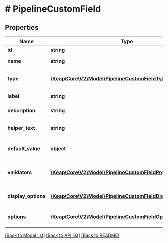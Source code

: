 # # PipelineCustomField

## Properties

Name | Type | Description | Notes
------------ | ------------- | ------------- | -------------
**id** | **string** | The identifier of the custom field. |
**name** | **string** | The name of the custom field. This field is optional. | [optional]
**type** | [**\Keap\Core\V2\Model\PipelineCustomFieldType**](PipelineCustomFieldType.md) | The type of the custom field. This field is optional and must be a valid PipelineCustomFieldType. | [optional]
**label** | **string** | The label of the custom field. This field is optional. | [optional]
**description** | **string** | The description of the custom field. This field is optional. | [optional]
**helper_text** | **string** | The helper text for the custom field. This field is optional and is serialized to JSON as \&quot;helper_text\&quot;. | [optional]
**default_value** | **object** | The default value of the custom field. This field is optional and must be a valid Object. |
**validators** | [**\Keap\Core\V2\Model\PipelineCustomFieldPropertyValidator[]**](PipelineCustomFieldPropertyValidator.md) | The list of validators for the custom field. This field is optional and must be a list of valid PipelineCustomFieldPropertyValidator. | [optional]
**display_options** | [**\Keap\Core\V2\Model\PipelineCustomFieldDisplayOptions**](PipelineCustomFieldDisplayOptions.md) | The display options for the custom field. This field is optional and must be a valid DisplayOptions. | [optional]
**options** | [**\Keap\Core\V2\Model\PipelineCustomFieldOptions**](PipelineCustomFieldOptions.md) | The options for the custom field. This field is optional and must be a valid PipelineCustomFieldOptions. | [optional]

[[Back to Model list]](../../README.md#models) [[Back to API list]](../../README.md#endpoints) [[Back to README]](../../README.md)
